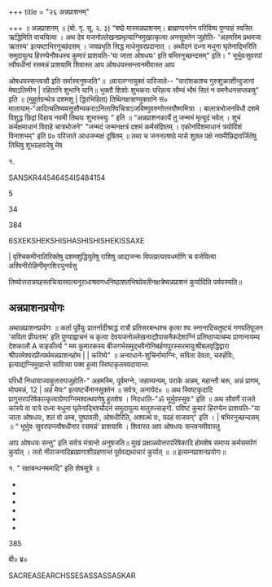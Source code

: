 +++
title = "२६ अन्नप्राशनम्"

+++
॥ अन्नप्राशनम् ॥ (बो. गृ. सू. २. ३) “षष्ठे मास्यन्नप्राशनम्। ब्राह्मणाननेन परिविष्य पुण्याहं स्वस्ति ऋद्धिमिति वाचयित्वा । अथ देव यजनोल्लेखनप्रभृत्याग्निमुखात्कृत्वा अनसूक्तेन जुहोति- 'अहमस्मि प्रथमजा ऋतस्य' इत्यष्टाभिरनुच्छंदसम् । जयप्रभृति सिद्ध माधेनुवरप्रदानात् । अथौदनं दध्ना मधुना घृतेनाद्भिरिति समुदायुत्य हिरण्येनौषधस्य कुमारं प्राशयति-'या जाता ओषधयः' इति षभिरनुच्छन्दसम्" इति। " भूर्भुवःसुवरपां त्वौषधीनां रसमन्नं प्राशयामि शिवास्त आप ओषधयस्सन्त्वनमीवास्त आप

ओषधयस्सन्त्वसौ इति सर्वास्वनुषजति"॥ ॥वारलग्नायुक्तं पारिजाते-- "वारांशकाश्च गुरुशुक्राशीन्दुजानां मेषाऽलिमीन | रहितानि शुभानि यानि॥ भुक्तौ शिशोः शुभकराः परिहत्य सौम्यं भौमं सितं न वमनैधनसप्तकषु" इति ॥ (मुहूर्तग्रन्थेत्र दशमशु | द्धिरभिहिता) तिथिनक्षत्राण्युक्तानि सं० मालायाम्-“आदित्यतिष्यवसुसौम्यकराऽनिलाश्विचित्राऽजविष्णुवरुणोत्तरपौष्णमित्राः । बालात्रभोजनविधौ दशमे विशुद्ध छिद्रां विहाय नवमी तिथयः शुभास्स्युः " इति ॥ “अन्नप्राशनकार्ये तु जन्मभं मृत्युदं भवेत् । शुभं कर्मक्षमाधानं विवाहे चात्रभोजने" "जन्मदं जन्मनक्षत्रं दशमं कर्मसंज्ञितम् । एकोनविंशमाधानं त्रयोविंशं विनाशभम्" इति प्र० परिजाते आधजन्मक्षं दूषितम् ॥ तथा च जननात्षष्ठे मासे शुक्ल पक्षे नवमीछिद्रावर्जितेषु तिथिषु शुभग्रहवारेषु मेष

१. 

SANSKR445464S4IS484154

5

34

384

6SXEKSHEKSHISHASHISHISHEKISSAXE

| वृश्चिकमीनातिरिक्तेषु दशमशुद्धियुतेषु राशिषु आद्यजन्मः विपत्प्रत्यरवधर्माणि च वर्जयित्वा अश्विनीरोहिणीमृगशिरःपुनर्वसु

तिष्योत्तरात्रयहस्तचित्रास्वात्यनूराधाश्रवणधनिष्ठाशतभिषग्रेवतीनक्षत्रेष्वन्नप्राशनं कुर्यादिति पर्यवस्यति॥

## अन्नप्राशनप्रयोगः
अथान्नप्राशनप्रयोगः ॥ कर्ता पूर्वेयुः प्रातर्नादीश्राद्धं रात्रौ प्रतिसरबन्धश्च कृत्वा श्वः स्नानादिचतुष्टयं गणपतिपूजन 'सविता प्रीयताम्' इति पुण्याह्वाचनं च कृत्वा देवयजनोल्लेखनाद्यौपासनैकदेशाग्निं प्रतिष्ठाप्याचम्य प्राणानायम्य देशकालौ A सङ्कीर्त्य “ मम कुमारकस्य बीजगर्भसमुद्भवैनोनिबर्हणपुरस्सरमायुःश्रीबलवृद्धिद्वारा श्रीपरमेश्वरप्रीत्यर्थमन्नप्राशनहोम | | करिष्ये" ॥ अन्वाधाने-शुचिर्नामाग्निः, सविता देवता, चरुर्हविः, इत्याद्यग्निमुखान्ते सावित्र्या पक्व हुत्वा स्विष्टकृतमवदायान्तः

परिधौ निधायाज्याहुतारुपजुहोति-" अहमस्मि, पूर्वमग्नेः, जहाम्यन्यम्, पराके अन्नम्, महान्तौ चरू, अन्नं प्राणम्, मोघमन्नं, 12 | अहं मेघः” इत्यष्टर्चेनानसूक्तेन ॥ सर्वत्र, अनायेदं० ॥ अथ स्विष्टकृदादि प्रागुत्तरपरिषेकात्कृत्वाग्रेणाग्निमश्वत्थपणेषु हुतशेष । निदधाति-"ॐ भूर्भुवस्सुवः" इति ॥ अथ सौवर्णे राजते कांस्ये वा पात्रे दध्ना मधुना घृतेनाद्भिश्चौदनं समुदायुत्य मातुरुत्सङ्गो. पविष्टं कुमारं हिरण्येन प्राशयति-"या जाता ओषधयः, शतं वो अम्ब, पुष्पावतीः, ओषधीरिति, अश्वत्थे वः, यदहं वाजयन्" इति । | षभिरनुच्छन्दसम् ॥ “ भूर्भुवः सुवरपान्त्वौषधीनार रसमन्नं' प्राशयामि । शिवास्त आप ओषधयः सन्त्वनमीवास्तु

आप ओषधयः सन्तु” इति सर्वत्र मंत्रान्ते अनुषजति॥ मुखं प्रक्षाळ्योत्तरपरिषेकादि होमशेष समाप्य कर्मसमर्पणं कुर्यात् । ततो नीराजनादिब्राह्मणाशीग्रहणान्तं पूर्ववद्यथाचारं कुर्यात् ॥ ॥ इत्यम्नप्राशनप्रयोगः॥

१. " रक्षाबन्धनममादि” इति शेषसूत्रे ॥

-

-

-

-

-

-

385

बी० ब्र०

SACREASEARCHSSESASSASSASKAR
